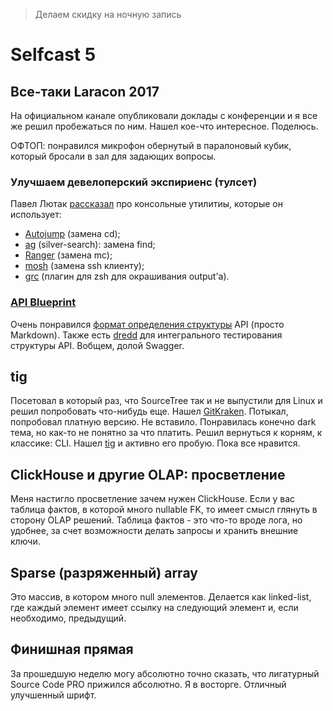 > Делаем скидку на ночную запись

# Selfcast 5

## Все-таки Laracon 2017
На официальном канале опубликовали доклады с конференции и я все же решил пробежаться по ним. Нашел кое-что интересное. Поделюсь.

ОФТОП: понравился микрофон обернутый в паралоновый кубик, который бросали в зал для задающих вопросы.

### Улучшаем девелоперский экспириенс (тулсет)
Павел Лютак [рассказал][1] про консольные утилитиы, которые он использует:
* [Autojump][2] (замена cd);
* [ag][3] (silver-search): замена find;
* [Ranger][4] (замена mc);
* [mosh][5] (замена ssh клиенту);
* [grc][6] (плагин для zsh для окрашивания output'а). 

[1]: https://www.youtube.com/watch?v=TajEHYYdXMo
[2]: https://github.com/wting/autojump
[3]: https://github.com/ggreer/the_silver_searcher
[4]: https://github.com/ranger/ranger
[5]: https://mosh.org/
[6]: https://github.com/garabik/grc

### [API Blueprint][7]

Очень понравился [формат определения структуры][8] API (просто Markdown). Также есть [dredd][9] для интегрального тестирования структуры API.
Вобщем, долой Swagger.

[7]: https://apiblueprint.org/
[8]: https://www.youtube.com/watch?v=bBxTGmF7kP4
[9]: https://github.com/apiaryio/dredd

## tig
Посетовал в который раз, что SourceTree так и не выпустили для Linux и решил попробовать что-нибудь еще. Нашел [GitKraken].
Потыкал, попробовал платную версию. Не вставило. Понравилась конечно dark тема, но как-то не понятно за что платить.
Решил вернуться к корням, к классике: CLI. Нашел [tig] и активно его пробую. Пока все нравится.

[GitKraken]: https://www.gitkraken.com/features
[tig]: https://github.com/jonas/tig

## ClickHouse и другие OLAP: просветление
Меня настигло просветление зачем нужен ClickHouse. Если у вас таблица фактов, в которой много nullable FK, то
имеет смысл глянуть в сторону OLAP решений. Таблица фактов - это что-то вроде лога, но удобнее, за счет возможности делать
запросы и хранить внешние ключи.

## Sparse (разряженный) array
Это массив, в котором много null элементов. Делается как linked-list, где каждый элемент имеет
ссылку на следующий элемент и, если необходимо, предыдущий.

## Финишная прямая
За прошедшую неделю могу абсолютно точно сказать, что лигатурный Source Code PRO прижился абсолютно. Я в восторге.
Отличный улучшенный шрифт.